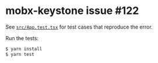 # mobx-keystone issue #122

See [`src/App.test.tsx`](./src/App.test.tsx) for test cases that reproduce the error.

Run the tests:

```bash
$ yarn install
$ yarn test
```
